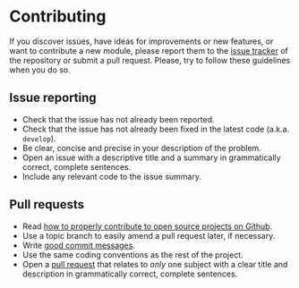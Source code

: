 # Contributing

If you discover issues, have ideas for improvements or new features, or
want to contribute a new module, please report them to the
[issue tracker][1] of the repository or submit a pull request. Please,
try to follow these guidelines when you do so.

## Issue reporting

* Check that the issue has not already been reported.
* Check that the issue has not already been fixed in the latest code
  (a.k.a. `develop`).
* Be clear, concise and precise in your description of the problem.
* Open an issue with a descriptive title and a summary in grammatically correct,
  complete sentences.
* Include any relevant code to the issue summary.

## Pull requests

* Read [how to properly contribute to open source projects on Github][2].
* Use a topic branch to easily amend a pull request later, if necessary.
* Write [good commit messages][3].
* Use the same coding conventions as the rest of the project.
* Open a [pull request][4] that relates to *only* one subject with a clear title
  and description in grammatically correct, complete sentences.


[1]: https://github.com/nlamirault/clacman/issues
[2]: http://gun.io/blog/how-to-github-fork-branch-and-pull-request
[3]: http://tbaggery.com/2008/04/19/a-note-about-git-commit-messages.html
[4]: https://help.github.com/articles/using-pull-requests
